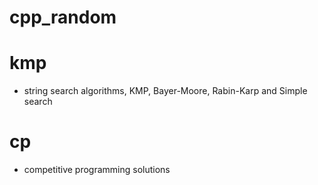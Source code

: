 # cpp_random

# kmp
- string search algorithms, KMP, Bayer-Moore, Rabin-Karp and Simple search

# cp
- competitive programming solutions
